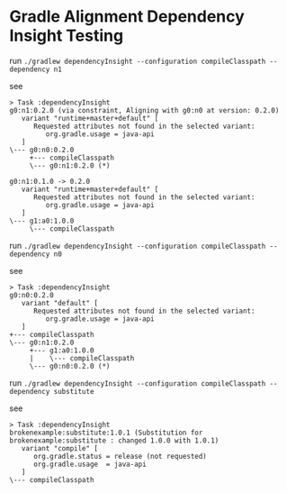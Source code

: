 # Gradle Alignment Dependency Insight Testing

run `./gradlew dependencyInsight --configuration compileClasspath --dependency n1`

see

```
> Task :dependencyInsight
g0:n1:0.2.0 (via constraint, Aligning with g0:n0 at version: 0.2.0)
   variant "runtime+master+default" [
      Requested attributes not found in the selected variant:
         org.gradle.usage = java-api
   ]
\--- g0:n0:0.2.0
     +--- compileClasspath
     \--- g0:n1:0.2.0 (*)

g0:n1:0.1.0 -> 0.2.0
   variant "runtime+master+default" [
      Requested attributes not found in the selected variant:
         org.gradle.usage = java-api
   ]
\--- g1:a0:1.0.0
     \--- compileClasspath
```


run `./gradlew dependencyInsight --configuration compileClasspath --dependency n0`

see

```
> Task :dependencyInsight
g0:n0:0.2.0
   variant "default" [
      Requested attributes not found in the selected variant:
         org.gradle.usage = java-api
   ]
+--- compileClasspath
\--- g0:n1:0.2.0
     +--- g1:a0:1.0.0
     |    \--- compileClasspath
     \--- g0:n0:0.2.0 (*)
```

run `./gradlew dependencyInsight --configuration compileClasspath --dependency substitute`

see

```
> Task :dependencyInsight
brokenexample:substitute:1.0.1 (Substitution for brokenexample:substitute : changed 1.0.0 with 1.0.1)
   variant "compile" [
      org.gradle.status = release (not requested)
      org.gradle.usage  = java-api
   ]
\--- compileClasspath

```